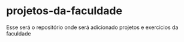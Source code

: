# projetos-da-faculdade
Esse será o repositório onde será adicionado projetos e exercicios da faculdade
